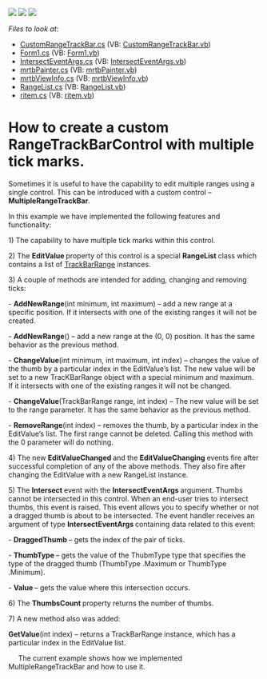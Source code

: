 <!-- default badges list -->
![](https://img.shields.io/endpoint?url=https://codecentral.devexpress.com/api/v1/VersionRange/128619637/12.2.8%2B)
[![](https://img.shields.io/badge/Open_in_DevExpress_Support_Center-FF7200?style=flat-square&logo=DevExpress&logoColor=white)](https://supportcenter.devexpress.com/ticket/details/E4443)
[![](https://img.shields.io/badge/📖_How_to_use_DevExpress_Examples-e9f6fc?style=flat-square)](https://docs.devexpress.com/GeneralInformation/403183)
<!-- default badges end -->
<!-- default file list -->
*Files to look at*:

* [CustomRangeTrackBar.cs](./CS/CustomRangeTrackBar.cs) (VB: [CustomRangeTrackBar.vb](./VB/CustomRangeTrackBar.vb))
* [Form1.cs](./CS/Form1.cs) (VB: [Form1.vb](./VB/Form1.vb))
* [IntersectEventArgs.cs](./CS/IntersectEventArgs.cs) (VB: [IntersectEventArgs.vb](./VB/IntersectEventArgs.vb))
* [mrtbPainter.cs](./CS/mrtbPainter.cs) (VB: [mrtbPainter.vb](./VB/mrtbPainter.vb))
* [mrtbViewInfo.cs](./CS/mrtbViewInfo.cs) (VB: [mrtbViewInfo.vb](./VB/mrtbViewInfo.vb))
* [RangeList.cs](./CS/RangeList.cs) (VB: [RangeList.vb](./VB/RangeList.vb))
* [ritem.cs](./CS/ritem.cs) (VB: [ritem.vb](./VB/ritem.vb))
<!-- default file list end -->
# How to create a custom RangeTrackBarControl with multiple tick marks.


<p>Sometimes it is useful to have the capability to edit multiple ranges using a single control. This can be introduced with a custom control – <strong>MultipleRangeTrackBar</strong>.</p><p>In this example we have implemented the following features and functionality:</p><p>    1) The capability to have multiple tick marks within this control.</p><p>    2) The <strong>EditValue </strong>property of this control is a special <strong>RangeList</strong><strong> </strong>class which contains a list of <a href="http://documentation.devexpress.com/#WindowsForms/DevExpressXtraEditorsRepositoryTrackBarRangeMembersTopicAll"><u>TrackBarRange</u></a> instances.</p><p>    3) A couple of methods are intended for  adding, changing and removing ticks:</p><p>        - <strong>AddNewRange</strong>(int minimum, int maximum) – add a new range at a specific position. If it intersects with one of the existing ranges it will not be created.</p><p>        - <strong>AddNewRange</strong>() – add a new range at the (0, 0) position. It has the same behavior as the previous method. </p><p>        - <strong>ChangeValue</strong>(int minimum, int maximum, int index) – changes the value of the thumb by a particular index in the EditValue’s list. The new value will be set to a new TracKBarRange object with a special minimum and maximum. If it intersects with one of the existing ranges it will not be changed.</p><p>        - <strong>ChangeValue</strong>(TrackBarRange range, int index) – The new value will be set to the range parameter. It has the same behavior as the previous method.</p><p>        - <strong>RemoveRange</strong>(int index) – removes the thumb, by a particular index in the EditValue’s list. The first range cannot be deleted. Calling this method with the 0 parameter will do nothing. </p><p>    4) The new <strong>EditValueChanged </strong>and the <strong>EditValueChanging </strong>events fire  after successful completion of any of the above methods. They also fire after changing the EditValue with a new RangeList instance.</p><p>    5) The <strong>Intersect </strong>event with the <strong>IntersectEventArgs </strong>argument. Thumbs cannot be intersected in this control. When an end-user tries to intersect thumbs, this event is raised. This event allows you to specify whether or not a dragged thumb is about to be intersected. The event handler receives an argument of type <strong>IntersectEventArgs </strong>containing data related to this event:</p><p>        - <strong>DraggedThumb </strong>– gets the index of the pair of ticks.</p><p>        - <strong>ThumbType </strong>– gets the value of the ThubmType type that specifies the type of the dragged thumb (ThumbType .Maximum or ThumbType .Minimum).</p><p>        - <strong>Value </strong>– gets the value where this intersection occurs.</p><p>    6) The <strong>ThumbsCount  </strong>property returns the number of thumbs.</p><p>    7) A new method also was added: </p><p> <strong>GetValue</strong>(int index) – returns a TrackBarRange instance, which has a particular index in the EditValue list. </p><p>     The current example shows how we implemented MultipleRangeTrackBar and how to use it.</p>

<br/>


